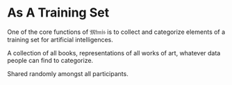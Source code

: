 # As A Training Set

One of the core functions of 𝔐𝔦̈𝔪𝔦𝔰 is to collect and categorize elements of a training set for artificial intelligences.

A collection of all books, representations of all works of art, whatever data people can find to categorize.

Shared randomly amongst all participants. 